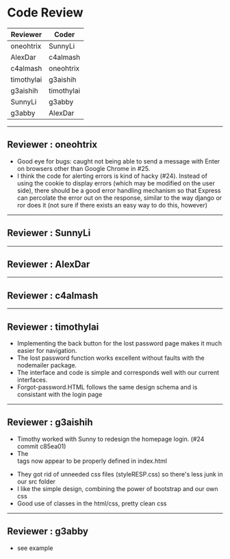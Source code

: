 # Code Review

| Reviewer | Coder |
| -------- | ----- |
| oneohtrix |  SunnyLi |
| AlexDar |  c4almash |
| c4almash |  oneohtrix |
| timothylai |  g3aishih |
| g3aishih |  timothylai |
| SunnyLi |  g3abby |
| g3abby |  AlexDar |

-----

## Reviewer : oneohtrix

* Good eye for bugs: caught not being able to send a message with Enter on browsers other than Google Chrome in #25.
* I think the code for alerting errors is kind of hacky (#24). Instead of using the cookie to display errors (which may be modified on the user side), there should be a good error handling mechanism so that Express can percolate the error out on the response, similar to the way django or ror does it (not sure if there exists an easy way to do this, however)

-----

## Reviewer : SunnyLi

-----

## Reviewer : AlexDar

-----

## Reviewer : c4almash

-----

## Reviewer : timothylai
* Implementing the back button for the lost password page makes it much easier for navigation.
* The lost password function works excellent without faults with the nodemailer package.
* The interface and code is simple and corresponds well with our current interfaces.
* Forgot-password.HTML follows the same design schema and is consistant with the login page

-----

## Reviewer : g3aishih
 * Timothy worked with Sunny to redesign the homepage login. (#24 commit c85ea01)
 * The <form> tags now appear to be properly defined in index.html
 * They got rid of unneeded css files (styleRESP.css) so there's less junk in our src folder
 * I like the simple design, combining the power of bootstrap and our own css
 * Good use of classes in the html/css, pretty clean css

-----

## Reviewer : g3abby
 * see example
